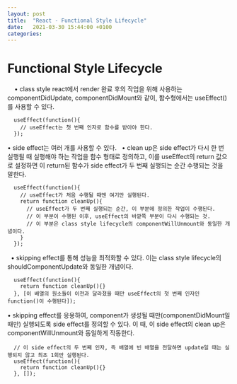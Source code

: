 ```yaml
---
layout: post
title:  "React - Functional Style Lifecycle"
date:   2021-03-30 15:44:00 +0100
categories:
---
```


# Functional Style Lifecycle
&nbsp;
&nbsp;
• class style react에서 render 완료 후의 작업을 위해 사용하는 componentDidUpdate, componentDidMount와 같이, 함수형에서는 useEffect()를 사용할 수 있다.
```
  useEffect(function(){
    // useEffect는 첫 번째 인자로 함수를 받아야 한다.
  });
```
• side effect는 여러 개를 사용할 수 있다.
&nbsp;
• clean up은 side effect가 다시 한 번 실행될 때 실행해야 하는 작업을 함수 형태로 정의하고, 이를 useEffect의 return 값으로 설정하면 이 return된 함수가 side effect가 두 번째 실행되는 순간 수행되는 것을 말한다.
```
  useEffect(function(){
    // useEffect가 처음 수행될 때엔 여기만 실행된다.
    return function cleanUp(){
      // useEffect가 두 번째 실행되는 순간, 이 부분에 정의한 작업이 수행된다.
      // 이 부분이 수행된 이후, useEffect의 바깥쪽 부분이 다시 수행되는 것.
      // 이 부분은 class style lifecycle의 componentWillUnmount와 동일한 개념이다.
    }
  });
```
&nbsp;
• skipping effect를 통해 성능을 최적화할 수 있다. 이는 class style lifecycle의 shouldComponentUpdate와 동일한 개념이다.
```
  useEffect(function(){
    return function cleanUp(){}
  }, [이 배열의 원소들이 이전과 달라졌을 때만 useEffect의 첫 번째 인자인 function()이 수행된다]);
```
• skipping effect를 응용하여, component가 생성될 때만(componentDidMount일 때만) 실행되도록 side effect를 정의할 수 있다.
  이 때, 이 side effect의 clean up은 componentWillUnmount와 동일하게 작동한다.
```
  // 이 side effect의 두 번째 인자, 즉 배열에 빈 배열을 전달하면 update일 때는 실행되지 않고 최초 1회만 실행된다.
  useEffect(function(){
    return function cleanUp(){}
  }, []);
```






